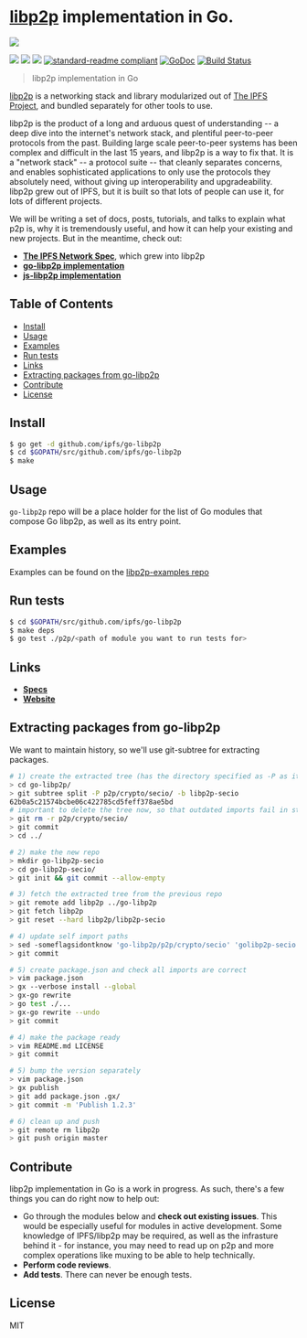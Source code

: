 # [libp2p](https://github.com/ipfs/specs/tree/master/libp2p) implementation in Go.

![](https://raw.githubusercontent.com/diasdavid/specs/libp2p-spec/protocol/network/figs/logo.png)

[![](https://img.shields.io/badge/made%20by-Protocol%20Labs-blue.svg?style=flat-square)](http://ipn.io)
[![](https://img.shields.io/badge/freenode-%23ipfs-blue.svg?style=flat-square)](http://webchat.freenode.net/?channels=%23ipfs)
[![](https://img.shields.io/badge/project-IPFS-blue.svg?style=flat-square)](http://ipfs.io/)
[![standard-readme compliant](https://img.shields.io/badge/standard--readme-OK-green.svg?style=flat-square)](https://github.com/RichardLitt/standard-readme)
[![GoDoc](https://godoc.org/github.com/ipfs/go-libp2p?status.svg)](https://godoc.org/github.com/ipfs/go-libp2p)
[![Build Status](https://travis-ci.org/ipfs/go-libp2p.svg?branch=master)](https://travis-ci.org/ipfs/go-libp2p)

> libp2p implementation in Go

[libp2p](https://github.com/ipfs/specs/tree/master/libp2p) is a networking stack and library modularized out of [The IPFS Project](https://github.com/ipfs/ipfs), and bundled separately for other tools to use.

libp2p is the product of a long and arduous quest of understanding -- a deep dive into the internet's network stack, and plentiful peer-to-peer protocols from the past. Building large scale peer-to-peer systems has been complex and difficult in the last 15 years, and libp2p is a way to fix that. It is a "network stack" -- a protocol suite -- that cleanly separates concerns, and enables sophisticated applications to only use the protocols they absolutely need, without giving up interoperability and upgradeability. libp2p grew out of IPFS, but it is built so that lots of people can use it, for lots of different projects.

We will be writing a set of docs, posts, tutorials, and talks to explain what p2p is, why it is tremendously useful, and how it can help your existing and new projects. But in the meantime, check out:

- [**The IPFS Network Spec**](https://github.com/ipfs/specs/tree/master/libp2p), which grew into libp2p
- [**go-libp2p implementation**](https://github.com/ipfs/go-libp2p)
- [**js-libp2p implementation**](https://github.com/diasdavid/js-libp2p)

## Table of Contents

- [Install](#install)
- [Usage](#usage)
- [Examples](#examples)
- [Run tests](#run-tests)
- [Links](#links)
- [Extracting packages from go-libp2p](#extracting-packages-from-go-libp2p)
- [Contribute](#contribute)
- [License](#license)

## Install

```bash
$ go get -d github.com/ipfs/go-libp2p
$ cd $GOPATH/src/github.com/ipfs/go-libp2p
$ make
```

## Usage

`go-libp2p` repo will be a place holder for the list of Go modules that compose Go libp2p, as well as its entry point.

## Examples

Examples can be found on the [libp2p-examples repo](https://github.com/whyrusleeping/libp2p-examples/)

## Run tests

```bash
$ cd $GOPATH/src/github.com/ipfs/go-libp2p
$ make deps
$ go test ./p2p/<path of module you want to run tests for>
```

## Links
- [**Specs**](https://github.com/ipfs/specs/tree/master/libp2p)
- [**Website**](https://github.com/diasdavid/libp2p-website)

## Extracting packages from go-libp2p

We want to maintain history, so we'll use git-subtree for extracting packages.

```sh
# 1) create the extracted tree (has the directory specified as -P as its root)
> cd go-libp2p/
> git subtree split -P p2p/crypto/secio/ -b libp2p-secio
62b0a5c21574bcbe06c422785cd5feff378ae5bd
# important to delete the tree now, so that outdated imports fail in step 5
> git rm -r p2p/crypto/secio/
> git commit
> cd ../

# 2) make the new repo
> mkdir go-libp2p-secio
> cd go-libp2p-secio/
> git init && git commit --allow-empty

# 3) fetch the extracted tree from the previous repo
> git remote add libp2p ../go-libp2p
> git fetch libp2p
> git reset --hard libp2p/libp2p-secio

# 4) update self import paths
> sed -someflagsidontknow 'go-libp2p/p2p/crypto/secio' 'golibp2p-secio'
> git commit

# 5) create package.json and check all imports are correct
> vim package.json
> gx --verbose install --global
> gx-go rewrite
> go test ./...
> gx-go rewrite --undo
> git commit

# 4) make the package ready
> vim README.md LICENSE
> git commit

# 5) bump the version separately
> vim package.json
> gx publish
> git add package.json .gx/
> git commit -m 'Publish 1.2.3'

# 6) clean up and push
> git remote rm libp2p
> git push origin master
```

## Contribute

libp2p implementation in Go is a work in progress. As such, there's a few things you can do right now to help out:
 - Go through the modules below and **check out existing issues**. This would be especially useful for modules in active development. Some knowledge of IPFS/libp2p may be required, as well as the infrasture behind it - for instance, you may need to read up on p2p and more complex operations like muxing to be able to help technically.
 - **Perform code reviews**.
 - **Add tests**. There can never be enough tests.

## License

MIT
